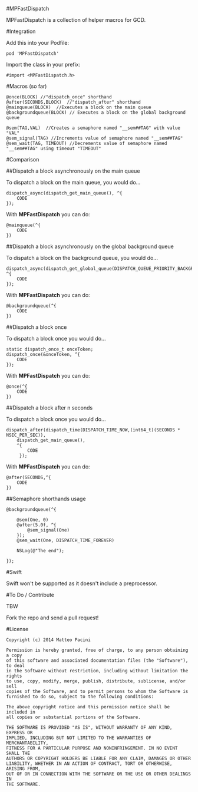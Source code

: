 #MPFastDispatch

MPFastDispatch is a collection of helper macros for GCD.

#Integration

Add this into your Podfile:

    pod 'MPFastDispatch'

Import the class in your prefix:

    #import <MPFastDispatch.h>

#Macros (so far)

    @once(BLOCK) //"dispatch_once" shorthand
    @after(SECONDS,BLOCK)  //"dispatch_after" shorthand
    @mainqueue(BLOCK)  //Executes a block on the main queue
    @backgroundqueue(BLOCK) // Executes a block on the global background queue
    
    @sem(TAG,VAL)  //Creates a semaphore named "__sem##TAG" with value "VAL"
    @sem_signal(TAG) //Increments value of semaphore named "__sem##TAG"
    @sem_wait(TAG, TIMEOUT) //Decrements value of semaphore named "__sem##TAG" using timeout "TIMEOUT"

#Comparison

##Dispatch a block asynchronously on the main queue

To dispatch a block on the main queue, you would do...

    dispatch_async(dispatch_get_main_queue(), ^{
        CODE
    });

With **MPFastDispatch** you can do:

    @mainqueue(^{
        CODE
    })

##Dispatch a block asynchronously on the global background queue

To dispatch a block on the background  queue, you would do...

    dispatch_async(dispatch_get_global_queue(DISPATCH_QUEUE_PRIORITY_BACKGROUND,0), ^{
        CODE
    });

With **MPFastDispatch** you can do:

    @backgroundqueue(^{
        CODE
    })

##Dispatch a block once

To dispatch a block once you would do...

    static dispatch_once_t onceToken;
    dispatch_once(&onceToken, ^{
        CODE
    });

With **MPFastDispatch** you can do:

    @once(^{
        CODE
    })


##Dispatch a block after n seconds

To dispatch a block once you would do...

    dispatch_after(dispatch_time(DISPATCH_TIME_NOW,(int64_t)(SECONDS * NSEC_PER_SEC)), 
        dispatch_get_main_queue(), 
        ^{
            CODE
         });

With **MPFastDispatch** you can do:

    @after(SECONDS,^{
        CODE
    })

##Semaphore shorthands usage

    @backgroundqueue(^{
        
        @sem(One, 0)
        @after(5.0f, ^{
            @sem_signal(One)
        });
        @sem_wait(One, DISPATCH_TIME_FOREVER)
        
        NSLog(@"The end");
        
    });


#Swift

Swift won't be supported as it doesn't include a preprocessor.

#To Do / Contribute

TBW

Fork the repo and send a pull request!

#License

    Copyright (c) 2014 Matteo Pacini
    
    Permission is hereby granted, free of charge, to any person obtaining a copy
    of this software and associated documentation files (the "Software"), to deal
    in the Software without restriction, including without limitation the rights
    to use, copy, modify, merge, publish, distribute, sublicense, and/or sell
    copies of the Software, and to permit persons to whom the Software is
    furnished to do so, subject to the following conditions:
    
    The above copyright notice and this permission notice shall be included in
    all copies or substantial portions of the Software.
    
    THE SOFTWARE IS PROVIDED "AS IS", WITHOUT WARRANTY OF ANY KIND, EXPRESS OR
    IMPLIED, INCLUDING BUT NOT LIMITED TO THE WARRANTIES OF MERCHANTABILITY,
    FITNESS FOR A PARTICULAR PURPOSE AND NONINFRINGEMENT. IN NO EVENT SHALL THE
    AUTHORS OR COPYRIGHT HOLDERS BE LIABLE FOR ANY CLAIM, DAMAGES OR OTHER
    LIABILITY, WHETHER IN AN ACTION OF CONTRACT, TORT OR OTHERWISE, ARISING FROM,
    OUT OF OR IN CONNECTION WITH THE SOFTWARE OR THE USE OR OTHER DEALINGS IN
    THE SOFTWARE.

